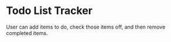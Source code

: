 # Todo List Tracker

User can add items to do, check those items off, and then remove completed items.
